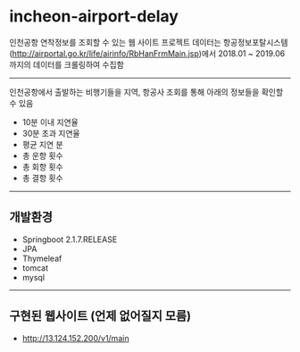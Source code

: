 # incheon-airport-delay
인천공항 연착정보를 조회할 수 있는 웹 사이트 프로젝트
데이터는 항공정보포탈시스템(http://airportal.go.kr/life/airinfo/RbHanFrmMain.jsp)에서 2018.01 ~ 2019.06 까지의 데이터를 크롤링하여 수집함

<hr/>

인천공항에서 출발하는 비행기들을 지역, 항공사 조회를 통해 아래의 정보들을 확인할 수 있음

* 10분 이내 지연율
* 30분 초과 지연율
* 평균 지연 분
* 총 운항 횟수
* 총 회항 횟수
* 총 결항 횟수

<hr/>

## 개발환경
* Springboot 2.1.7.RELEASE
* JPA
* Thymeleaf
* tomcat
* mysql

<hr/>

## 구현된 웹사이트 (언제 없어질지 모름)
* http://13.124.152.200/v1/main
